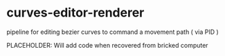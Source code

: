 # curves-editor-renderer
pipeline for editing bezier curves to command a movement path ( via PID )

PLACEHOLDER: Will add code when recovered from bricked computer
